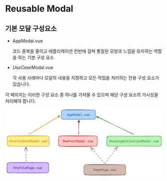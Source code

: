 # Reusable Modal

## 기본 모달 구성요소

- AppModal.vue

    코드 중복을 줄이고 애플리케이션 전반에 걸쳐 통일된 모양과 느낌을 유지하는 역할을 하는 기본 구성 요소
- *UseCase*Modal.vue 

    각 사용 사례마다 모달의 내용을 지정하고 모든 작업을 처리하는 전용 구성 요소가 있습니다.

각 페이지는 이러한 구성 요소 중 하나를 가져올 수 있으며 해당 구성 요소의 가시성을 처리해야 합니다.

![](images/reusableModal1.png)

